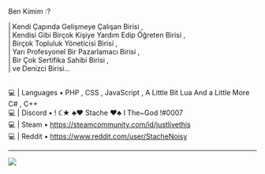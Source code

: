 Ben Kimim :?
<div>
| Kendi Çapında Gelişmeye Çalışan Birisi , <br>
| Kendisi Gibi Birçok Kişiye Yardım Edip Öğreten Birisi , <br>
| Birçok Topluluk Yöneticisi Birisi , <br>
| Yarı Profesyonel Bir Pazarlamacı Birisi , <br>
| Bir Çok Sertifika Sahibi Birisi , <br>
| ve Denizci Birisi... <br>

<br>

💻 | Languages • PHP , CSS , JavaScript , A Little Bit Lua And a Little More C# , C++ <br>
💻 | Discord • ! ℂ★ ♣♥ Stache ♥♣ I The~God !#0007 <br>
💻 | Steam • https://steamcommunity.com/id/justlivethis <br>
💻 | Reddit • https://www.reddit.com/user/StacheNoisy <br>

<hr>
<p href=""><p>
  
<p align="center">

<img style="align: center;" src="http://stachemsc.xyz/github.svg"></img>

<p>
  
<p href=""><p>
</div>
